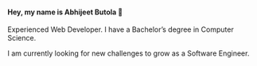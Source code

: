 #### Hey, my name is Abhijeet Butola 👋

Experienced Web Developer. I have a Bachelor’s degree in Computer Science.

I am currently looking for new challenges to grow as a Software Engineer.

<!--
**abhijeetbutola/abhijeetbutola** is a ✨ _special_ ✨ repository because its `README.md` (this file) appears on your GitHub profile.

Here are some ideas to get you started:

- 🔭 I’m currently working on ...
- 🌱 I’m currently learning ...
- 👯 I’m looking to collaborate on ...
- 🤔 I’m looking for help with ...
- 💬 Ask me about ...
- 📫 How to reach me: ...
- 😄 Pronouns: ...
- ⚡ Fun fact: ...
-->
